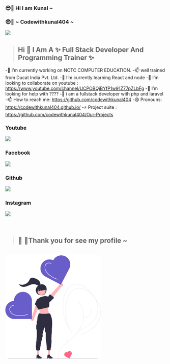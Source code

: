 ### 😎🚀 Hi I am Kunal  ~
### 😎🚀 ~ Codewithkunal404 ~


<img src="https://avatars.githubusercontent.com/u/96905815?s=400&u=553c5881b1c1c05f3243bf2ff49fd054692238b5&v=4" width="400px" > 


>## Hi 👋 I Am A ✨ Full Stack Developer And Programming Trainer ✨
-🔭 I’m currently working on NCTC COMPUTER EDUCATION.
-📫 well trained from Ducat India Pvt. Ltd.
-🌱 I’m currently learning React and node
-👯 I’m looking to collaborate on youtube : https://www.youtube.com/channel/UCPOBQjBYfP1w91Z77pZLbFg
-🤔 I’m looking for help with ????
-💬 i am a fullstack developer with php and laravel
-📫 How to reach me: https://github.com/codewithkunal404
-😄 Pronouns: https://codewithkunal404.github.io/
-⚡ Project suite : https://github.com/codewithkunal404/Our-Projects



### Youtube 
<a href="https://www.youtube.com/channel/UCPOBQjBYfP1w91Z77pZLbFg"><img src="https://cdn-icons-png.flaticon.com/512/174/174883.png" width="80px" ></a>  

### Facebook
<a href="https://www.facebook.com/photo/?fbid=109013541675751&set=a.109009865009452"><img src="https://cdn-icons-png.flaticon.com/512/733/733547.png" width="80px" ></a>

### Github
<a href="https://github.com/codewithkunal404"><img src="https://cdn-icons-png.flaticon.com/512/270/270798.png" width="80px" ></a>


### Instagram
<a href="https://www.instagram.com/codewithkunal404/"><img src="https://cdn-icons-png.flaticon.com/512/2111/2111463.png" width="80px" ></a>


<br>

>## 🤩 🥳Thank you for see my profile ~ 


<br>
<img src="https://github.com/codewithkunal404/codewithkunal404/blob/main/undraw_super_thank_you_re_f8bo.svg" width="300px">


